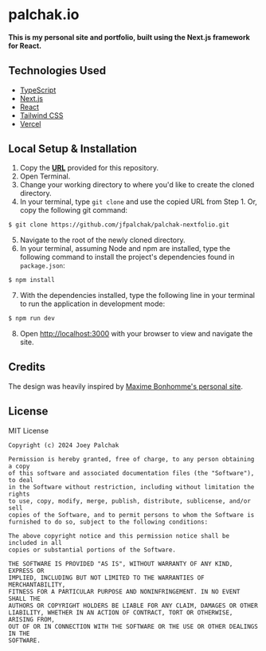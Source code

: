 # palchak.io

#### This is my personal site and portfolio, built using the Next.js framework for React.

## Technologies Used

- [TypeScript](https://www.typescriptlang.org/)
- [Next.js](https://nextjs.org/)
- [React](https://react.dev/)
- [Tailwind CSS](https://tailwindcss.com/)
- [Vercel](https://vercel.com/)

## Local Setup & Installation

1. Copy the **[URL](https://github.com/jfpalchak/palchak-nextfolio.git)** provided for this repository.
2. Open Terminal.
3. Change your working directory to where you'd like to create the cloned directory.
4. In your terminal, type `git clone` and use the copied URL from Step 1. Or, copy the following git command:
   
```bash
$ git clone https://github.com/jfpalchak/palchak-nextfolio.git
```

5. Navigate to the root of the newly cloned directory.
6. In your terminal, assuming Node and npm are installed, type the following command to install the project's dependencies found in `package.json`:
   
```bash
$ npm install
```

7. With the dependencies installed, type the following line in your terminal to run the application in development mode:
   
```bash
$ npm run dev
```

8. Open [http://localhost:3000](http://localhost:3000) with your browser to view and navigate the site.

## Credits

The design was heavily inspired by [Maxime Bonhomme's personal site](https://github.com/maximebonhomme/bonhomme-2022).

## License

MIT License

```
Copyright (c) 2024 Joey Palchak

Permission is hereby granted, free of charge, to any person obtaining a copy
of this software and associated documentation files (the "Software"), to deal
in the Software without restriction, including without limitation the rights
to use, copy, modify, merge, publish, distribute, sublicense, and/or sell
copies of the Software, and to permit persons to whom the Software is
furnished to do so, subject to the following conditions:

The above copyright notice and this permission notice shall be included in all
copies or substantial portions of the Software.

THE SOFTWARE IS PROVIDED "AS IS", WITHOUT WARRANTY OF ANY KIND, EXPRESS OR
IMPLIED, INCLUDING BUT NOT LIMITED TO THE WARRANTIES OF MERCHANTABILITY,
FITNESS FOR A PARTICULAR PURPOSE AND NONINFRINGEMENT. IN NO EVENT SHALL THE
AUTHORS OR COPYRIGHT HOLDERS BE LIABLE FOR ANY CLAIM, DAMAGES OR OTHER
LIABILITY, WHETHER IN AN ACTION OF CONTRACT, TORT OR OTHERWISE, ARISING FROM,
OUT OF OR IN CONNECTION WITH THE SOFTWARE OR THE USE OR OTHER DEALINGS IN THE
SOFTWARE.
```

